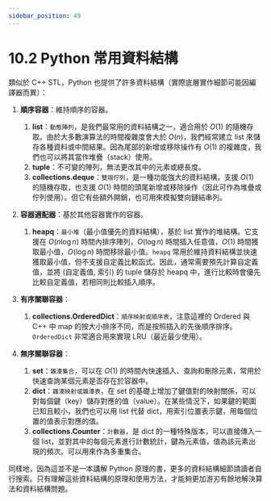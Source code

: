 ```yaml
---
sidebar_position: 49
---
```


# 10.2 Python 常用資料結構

類似於 C++ STL，Python 也提供了許多資料結構（實際底層實作細節可能因編譯器而異）：

1. **順序容器**：維持順序的容器。
   1. **list**：`動態陣列`，是我們最常用的資料結構之一，適合用於 $O(1)$ 的隨機存取。由於大多數演算法的時間複雜度會大於 $O(n)$，我們經常建立 list 來儲存各種資料或中間結果。因為尾部的新增或移除操作有 $O(1)$ 的複雜度，我們也可以將其當作堆疊（stack）使用。
   2. **tuple**：不可變的陣列，無法更改其中的元素或總長度。
   3. **collections.deque**：`雙端佇列`，是一種功能強大的資料結構，支援 $O(1)$ 的隨機存取，也支援 $O(1)$ 時間的頭尾新增或移除操作（因此可作為堆疊或佇列使用）。但它有些額外開銷，也可用來模擬雙向鏈結串列。

2. **容器適配器**：基於其他容器實作的容器。
   1. **heapq**：`最小堆`（最小值優先的資料結構），基於 list 實作的堆結構。它支援在 $O(n \log n)$ 時間內排序陣列，$O(\log n)$ 時間插入任意值，$O(1)$ 時間獲取最小值，$O(\log n)$ 時間移除最小值。`heapq` 常用於維持資料結構並快速獲取最小值，但不支援自定義比較函式。因此，通常需要預先計算自定義值，並將 (自定義值, 索引) 的 tuple 儲存於 heapq 中，進行比較時會優先比較自定義值，若相同則比較插入順序。

3. **有序關聯容器**：
   1. **collections.OrderedDict**：`順序映射或順序表`，注意這裡的 Ordered 與 C++ 中 map 的按大小排序不同，而是按照插入的先後順序排序。`OrderedDict` 非常適合用來實現 LRU（最近最少使用）。
4. **無序關聯容器**：
   1. **set**：`雜湊集合`，可以在 $O(1)$ 的時間內快速插入、查詢和刪除元素，常用於快速查詢某個元素是否存在於容器中。
   2. **dict**：`雜湊映射或雜湊表`，在 set 的基礎上增加了鍵值對的映射關係，可以對每個鍵（key）儲存對應的值（value）。在某些情況下，如果鍵的範圍已知且較小，我們也可以用 list 代替 dict，用索引位置表示鍵，用每個位置的值表示對應的值。
   3. **collections.Counter**：`計數器`，是 dict 的一種特殊版本，可以直接傳入一個 list，並對其中的每個元素進行計數統計，鍵為元素值，值為該元素出現的頻次。可以用來作為多重集合。

同樣地，因為這並不是一本講解 Python 原理的書，更多的資料結構細節請讀者自行搜索。只有理解這些資料結構的原理和使用方法，才能夠更加游刃有餘地解決算法和資料結構問題。

